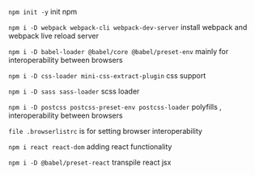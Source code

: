 `npm init -y` init npm


`npm i -D webpack webpack-cli webpack-dev-server` install webpack and webpack live reload server

`npm i -D babel-loader @babel/core @babel/preset-env` mainly for interoperability between browsers

`npm i -D css-loader mini-css-extract-plugin` css support

`npm i -D sass sass-loader` scss loader

`npm i -D postcss postcss-preset-env postcss-loader` polyfills , interoperability between browsers

`file .browserlistrc` is for setting browser interoperability

`npm i react react-dom` adding react functionality

`npm i -D @babel/preset-react` transpile react jsx
